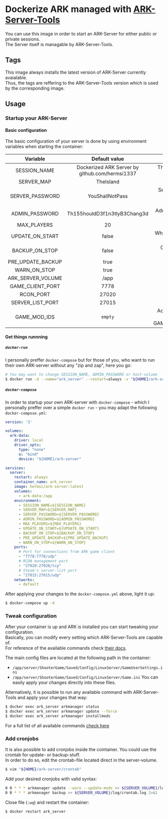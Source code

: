 # Dockerize ARK managed with [ARK-Server-Tools](https://github.com/FezVrasta/ark-server-tools)
You can use this image in order to start an ARK-Server for either public or private sessions.   
The Server itself is managable by ARK-Server-Tools.

## Tags
This image always installs the latest version of ARK-Server currently avaialable.   
Thus, the tags are reffering to the ARK-Server-Tools version which is used by the corresponding image.

## Usage
### Startup your ARK-Server
#### Basic configuration
The basic configuration of your server is done by using environment variables when starting the container:

| Variable | Default value | Explanation |
|:-----------------:|:----------------------------------------------:|:------------------------------------------------------------------------------------------------------------------------------------:|
| SESSION_NAME | Dockerized ARK Server by github.com/hermsi1337 | The name of your ARK-session which is visible in game when searching for servers |
| SERVER_MAP | TheIsland | Desired map you want to play |
| SERVER_PASSWORD | YouShallNotPass | Server password which is required to join your session. (overwrite with empty string if you want to disable password authentication) |
| ADMIN_PASSWORD | Th155houldD3f1n3tlyB3Chang3d | Admin-password in order to access the admin console of ARK |
| MAX_PLAYERS | 20 | Maximum number of players to join your session |
| UPDATE_ON_START | false | Whether you want to update the ARK-server upon startup or not |
| BACKUP_ON_STOP | false | Create a backup before gracefully stopping the ARK-server |
| PRE_UPDATE_BACKUP | true | Create a backup before updating ARK-server |
| WARN_ON_STOP | true | Broadcast a warning upon graceful shutdown |
| ARK_SERVER_VOLUME | /app | Path where the server-files are stored |
| GAME_CLIENT_PORT | 7778 | Exposed game-client port |
| RCON_PORT | 27020 | Exposed RCON port |
| SERVER_LIST_PORT | 27015 | Exposed server-list port |
| GAME_MOD_IDS | `empty` |  Additional game-mods you want to install, seperated by comma. (e.g. GAME_MOD_IDS="487516323,487516324,487516325") |

#### Get things runnning
##### `docker-run`
I personally preffer `docker-compose` but for those of you, who want to run their own ARK-server without any "zip and zap", here you go:
```bash
# You may want to change SESSION_NAME, ADMIN_PASSWORD or host-volume
$ docker run -d --name="ark_server" --restart=always -v "${HOME}/ark-server:/app" -e SESSION_NAME="Awesome ARK is awesome" -e ADMIN_PASSWORD="FooB4r"
```

##### `docker-compose`
In order to startup your own ARK-server with `docker-compose` - which I personally preffer over a simple `docker run` - you may adapt the following `docker-compose.yml`:
```yml
version: '3'

volumes:
  ark-data:
    driver: local
    driver_opts:
      type: "none"
      o: "bind"
      device: "${HOME}/ark-server"

services:
  server:
    restart: always
    container_name: ark_server
    image: hermsi/ark-server:latest
    volumes:
      - ark-data:/app
    environment:
      - SESSION_NAME=${SESSION_NAME}
      - SERVER_MAP=${SERVER_MAP}
      - SERVER_PASSWORD=${SERVER_PASSWORD}
      - ADMIN_PASSWORD=${ADMIN_PASSWORD}
      - MAX_PLAYERS=${MAX_PLAYERS}
      - UPDATE_ON_START=${UPDATE_ON_START}
      - BACKUP_ON_STOP=${BACKUP_ON_STOP}
      - PRE_UPDATE_BACKUP=${PRE_UPDATE_BACKUP}
      - WARN_ON_STOP=${WARN_ON_STOP}
    ports:
      # Port for connections from ARK game client
      - "7778:7778/udp"
      # RCON management port
      - "27020:27020/tcp"
      # Steam's server-list port
      - "27015:27015/udp"
    networks:
      - default
```

After applying your changes to the `docker-compose.yml` above, light it up:
```bash
$ docker-compose up -d
```

### Tweak configuration
After your container is up and ARK is installed you can start tweaking your configuration.   
Basically, you can modify every setting which ARK-Server-Tools are capable of.   
For reference of the available commands check [their docs](https://github.com/FezVrasta/ark-server-tools#configuration).   

The main config files are located at the following path in the container: 
* `/app/server/ShooterGame/Saved/Config/LinuxServer/GameUserSettings.ini`   
* `/app/server/ShooterGame/Saved/Config/LinuxServer/Game.ini`
You can easily apply your changes directly into these files.

Alternatively, it is possible to run any available command with ARK-Server-Tools and apply your changes that way:
```bash
$ docker exec ark_server arkmanager status
$ docker exec ark_server arkmanager update --force
$ docker exec ark_server arkmanager installmods
```
For a full list of all available commands [check here](https://github.com/FezVrasta/ark-server-tools#commands-acting-on-instances)

### Add cronjobs
It is also possible to add cronjobs inside the cointainer. You could use the crontab for update- or backup-stuff.   
In order to do so, edit the crontab-file located direct in the server-volume.
```bash
$ vim "${HOME}/ark-server/crontab"
```

Add your desired cronjobs with valid syntax:
```bash
0 0 * * * arkmanager update --warn --update-mods >> ${SERVER_VOLUME}/log/crontab.log 2>&1
0 0 * * * arkmanager backup >> ${SERVER_VOLUME}/log/crontab.log 2>&1
````

Close file (`:wq`) and restart the container:
```bash
$ docker restart ark_server
```